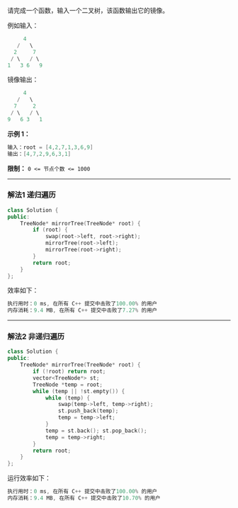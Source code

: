 请完成一个函数，输入一个二叉树，该函数输出它的镜像。

例如输入：
```swift
     4
   /   \
  2     7
 / \   / \
1   3 6   9
```
镜像输出：
```swift
     4
   /   \
  7     2
 / \   / \
9   6 3   1
```
**示例 1：**

```swift
输入：root = [4,2,7,1,3,6,9]
输出：[4,7,2,9,6,3,1]
```
**限制：** `0 <= 节点个数 <= 1000`

---
### 解法1 递归遍历
```cpp
class Solution {
public:
    TreeNode* mirrorTree(TreeNode* root) {
        if (root) {
            swap(root->left, root->right);
            mirrorTree(root->left);
            mirrorTree(root->right);
        }
        return root;
    }
};
```
效率如下：
```cpp
执行用时：0 ms, 在所有 C++ 提交中击败了100.00% 的用户
内存消耗：9.4 MB, 在所有 C++ 提交中击败了7.27% 的用户
```
---
### 解法2 非递归遍历
```cpp
class Solution {
public:
    TreeNode* mirrorTree(TreeNode* root) {
        if (!root) return root;
        vector<TreeNode*> st; 
        TreeNode *temp = root;
        while (temp || !st.empty()) {
            while (temp) {
                swap(temp->left, temp->right);
                st.push_back(temp);
                temp = temp->left;
            }
            temp = st.back(); st.pop_back();
            temp = temp->right;
        }
        return root;
    }
};
```
运行效率如下：
```cpp
执行用时：0 ms, 在所有 C++ 提交中击败了100.00% 的用户
内存消耗：9.4 MB, 在所有 C++ 提交中击败了10.70% 的用户
```
